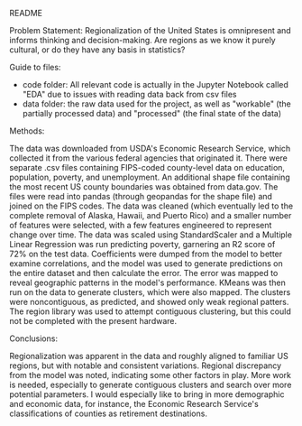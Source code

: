 README

Problem Statement: 
Regionalization of the United States is omnipresent and informs thinking and decision-making. Are regions as we know it purely cultural, or do they have any basis in statistics? 

Guide to files:
- code folder: All relevant code is actually in the Jupyter Notebook called "EDA" due to issues with reading data back from csv files
- data folder: the raw data used for the project, as well as "workable" (the partially processed data) and "processed" (the final state of the data)

Methods:

The data was downloaded from USDA's Economic Research Service, which collected it from the various federal agencies that originated it. There were separate .csv files containing FIPS-coded county-level data on education, population, poverty, and unemployment. An additional shape file containing the most recent US county boundaries was obtained from data.gov. The files were read into pandas (through geopandas for the shape file) and joined on the FIPS codes. The data was cleaned (which eventually led to the complete removal of Alaska, Hawaii, and Puerto Rico) and a smaller number of features were selected, with a few features engineered to represent change over time. The data was scaled using StandardScaler and a Multiple Linear Regression was run predicting poverty, garnering an R2 score of 72% on the test data. Coefficients were dumped from the model to better examine correlations, and the model was used to generate predictions on the entire dataset and then calculate the error. The error was mapped to reveal geographic patterns in the model's performance. KMeans was then run on the data to generate clusters, which were also mapped. The clusters were noncontiguous, as predicted, and showed only weak regional patters. The region library was used to attempt contiguous clustering, but this could not be completed with the present hardware. 

Conclusions:

Regionalization was apparent in the data and roughly aligned to familiar US regions, but with notable and consistent variations. Regional discrepancy from the model was noted, indicating some other factors in play. More work is needed, especially to generate contiguous clusters and search over more potential parameters. I would especially like to bring in more demographic and economic data, for instance, the Economic Research Service's classifications of counties as retirement destinations. 